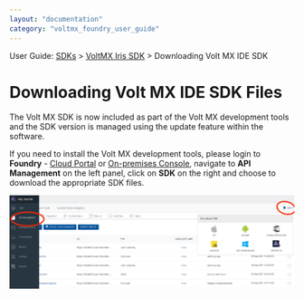 ```yaml
---
layout: "documentation"
category: "voltmx_foundry_user_guide"
---
```

                             

User Guide: [SDKs](../Foundry_SDKs.html) > [VoltMX Iris SDK](Installing_VoltMXJS_SDK.html) > Downloading Volt MX IDE SDK

Downloading Volt MX IDE SDK Files
=================================

The Volt MX SDK is now included as part of the Volt MX development tools and the SDK version is managed using the update feature within the software.

<p>If you need to install the Volt MX development tools, please login to <b>Foundry</b> - <a href="../Accessing_VoltMX_MBaaS_Portal.html">Cloud Portal</a> or <a href="../How_to_access_VoltMX_Foundry_Portal_on-Prem.html">On-premises Console</a>, navigate to <b>API Management</b> on the left panel, click on <b>SDK</b> on the right and choose to download the appropriate SDK files.</p>

<a href="../Resources/Images/OnPrem/VoltMXJS-SDKs.png" target="_blank"><img src="../Resources/Images/OnPrem/VoltMXJS-SDKs.png"></a>
